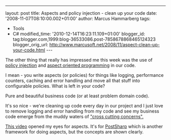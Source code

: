 ---
layout: post
title: Aspects and policy injection - clean up your
code
date: '2008-11-07T08:10:00.002+01:00'
author: Marcus Hammarberg
tags:
  - Tools
  - C#
modified_time: '2010-12-14T16:23:11.109+01:00'
blogger_id: tag:blogger.com,1999:blog-36533086.post-7858678868465124323
blogger_orig_url: http://www.marcusoft.net/2008/11/aspect-clean-up-your-code.html ---

The other thing that really has impressed me this week was the use of
<a href="http://msdn.microsoft.com/en-us/library/cc309507.aspx"
target="_blank">policy injection</a> and
<a href="http://en.wikipedia.org/wiki/Aspect-oriented_programming"
target="_blank">aspect oriented programming</a> in our code.

I mean - you write aspects (or policies) for things like logging,
performance counters, caching and error handling and move all that stuff
into configurable policies. What is left in your code?

Pure and beautiful business code (or at least problem domain code).

It's so nice - we're cleaning up code every day in our project and I
just love to remove logging and error handling from my code and see my
business code emerge from the muddy waters of
<a href="http://en.wikipedia.org/wiki/Cross-cutting_concern"
target="_blank">"cross cutting concerns".</a>

<a href="http://www.postsharp.org/about/video/default.aspx"
target="_blank">This video</a> opened my eyes for aspects. It's for
<a href="http://www.postsharp.org/" target="_blank">PostSharp</a> which
is another framework for doing aspects, but the concepts are shown
clearly.
